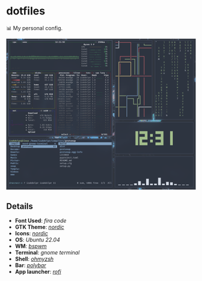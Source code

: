 # dotfiles

📊 My personal config.

<img src="assets/desktop.png">

## Details

- **Font Used**: *fira code*
- **GTK Theme**: *[nordic](https://github.com/EliverLara/Nordic)*
- **Icons**: *[nordic](https://github.com/EliverLara/Nordic)*
- **OS**: *Ubuntu 22.04*
- **WM**: *[bspwm](https://github.com/baskerville/bspwm)*
- **Terminal**: *gnome terminal*
- **Shell**: *[ohmyzsh](https://github.com/ohmyzsh/ohmyzsh)*
- **Bar**: *[polybar](https://github.com/polybar/polybar)*
- **App launcher**: *[rofi](https://github.com/davatorium/rofi)*
